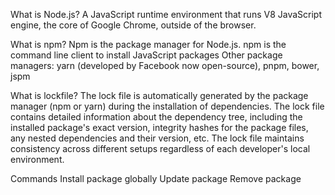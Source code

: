 What is Node.js?
A JavaScript runtime environment that runs V8 JavaScript engine, the core of Google Chrome, outside of the browser.

What is npm?
Npm is the package manager for Node.js.
npm is the command line client to install JavaScript packages
Other package managers: yarn (developed by Facebook now open-source), pnpm, bower, jspm

What is lockfile?
The lock file is automatically generated by the package manager (npm or yarn) during the installation of dependencies.
The lock file contains detailed information about the dependency tree, including the installed package's exact version, integrity hashes for the package files, any nested dependencies and their version, etc.
The lock file maintains consistency across different setups regardless of each developer's local environment.

Commands
Install package globally
Update package
Remove package
